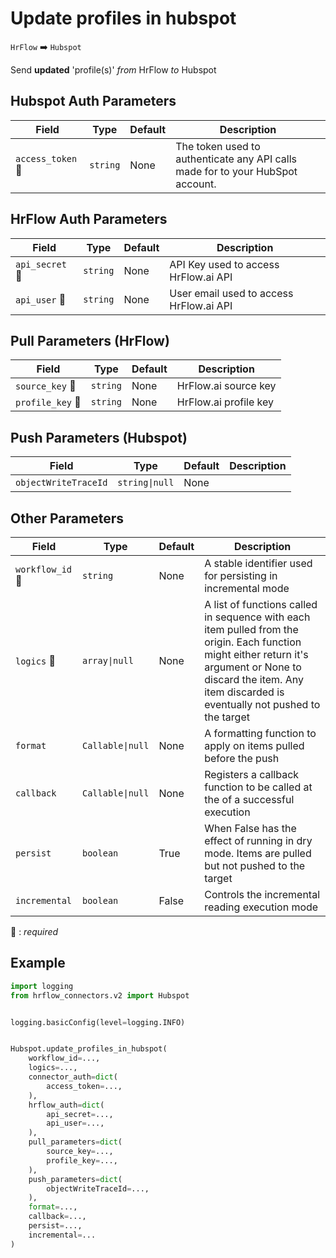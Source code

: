 # Update profiles in hubspot
`HrFlow` :arrow_right: `Hubspot`

Send **updated** 'profile(s)' _from_ HrFlow _to_ Hubspot



## Hubspot Auth Parameters

| Field | Type | Default | Description |
| ----- | ---- | ------- | ----------- |
| `access_token` :red_circle: | `string` | None | The token used to authenticate any API calls made for to your HubSpot account. |

## HrFlow Auth Parameters

| Field | Type | Default | Description |
| ----- | ---- | ------- | ----------- |
| `api_secret` :red_circle: | `string` | None | API Key used to access HrFlow.ai API |
| `api_user` :red_circle: | `string` | None | User email used to access HrFlow.ai API |

## Pull Parameters (HrFlow)

| Field | Type | Default | Description |
| ----- | ---- | ------- | ----------- |
| `source_key` :red_circle: | `string` | None | HrFlow.ai source key |
| `profile_key` :red_circle: | `string` | None | HrFlow.ai profile key |

## Push Parameters (Hubspot)

| Field | Type | Default | Description |
| ----- | ---- | ------- | ----------- |
| `objectWriteTraceId`  | `string\|null` | None |  |

## Other Parameters

| Field | Type | Default | Description |
| ----- | ---- | ------- | ----------- |
| `workflow_id` :red_circle: | `string` | None | A stable identifier used for persisting in incremental mode |
| `logics` :red_circle: | `array\|null` | None | A list of functions called in sequence with each item pulled from the origin. Each function might either return it's argument or None to discard the item. Any item discarded is eventually not pushed to the target |
| `format`  | `Callable\|null` | None | A formatting function to apply on items pulled before the push |
| `callback`  | `Callable\|null` | None | Registers a callback function to be called at the of a successful execution |
| `persist`  | `boolean` | True | When False has the effect of running in dry mode. Items are pulled but not pushed to the target |
| `incremental`  | `boolean` | False | Controls the incremental reading execution mode |

:red_circle: : *required*

## Example

```python
import logging
from hrflow_connectors.v2 import Hubspot


logging.basicConfig(level=logging.INFO)


Hubspot.update_profiles_in_hubspot(
    workflow_id=...,
    logics=...,
    connector_auth=dict(
        access_token=...,
    ),
    hrflow_auth=dict(
        api_secret=...,
        api_user=...,
    ),
    pull_parameters=dict(
        source_key=...,
        profile_key=...,
    ),
    push_parameters=dict(
        objectWriteTraceId=...,
    ),
    format=...,
    callback=...,
    persist=...,
    incremental=...
)
```